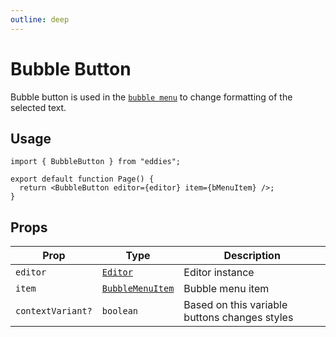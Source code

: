 ```yaml
---
outline: deep
---
```


# Bubble Button

Bubble button is used in the [`bubble menu`](/docs/components/bubble-menu) to change formatting of the selected text.

## Usage

```tsx
import { BubbleButton } from "eddies";

export default function Page() {
  return <BubbleButton editor={editor} item={bMenuItem} />;
}
```

## Props

| Prop              | Type                                                    | Description                                   |
| ----------------- | ------------------------------------------------------- | --------------------------------------------- |
| `editor`          | [`Editor`](/docs/reference/editor)                      | Editor instance                               |
| `item`            | [`BubbleMenuItem`](/docs/reference/bubble-menu-item.md) | Bubble menu item                              |
| `contextVariant?` | `boolean`                                               | Based on this variable buttons changes styles |
